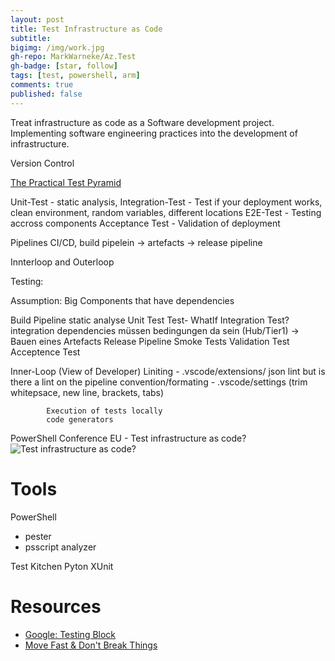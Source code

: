 ```yaml
---
layout: post
title: Test Infrastructure as Code
subtitle: 
bigimg: /img/work.jpg
gh-repo: MarkWarneke/Az.Test
gh-badge: [star, follow]
tags: [test, powershell, arm]
comments: true
published: false
---
```


Treat infrastructure as code as a Software development project. Implementing software engineering practices into the development of infrastructure.

Version Control


[The Practical Test Pyramid](https://martinfowler.com/articles/practical-test-pyramid.html)

Unit-Test - static analysis, 
Integration-Test - Test if your deployment works, clean environment, random variables, different locations
E2E-Test - Testing accross components
Acceptance Test - Validation of deployment

Pipelines CI/CD, build pipelein -> artefacts -> release pipeline

Innterloop and Outerloop

Testing:

Assumption:
            Big Components that have dependencies

Build Pipeline
            static analyse
            Unit Test
                        Test-
                        WhatIf
            Integration Test?
                        integration
                        dependencies
                        müssen bedingungen da sein (Hub/Tier1)
-> Bauen eines Artefacts
Release Pipeline
            Smoke Tests
            Validation Test
            Acceptence Test

Inner-Loop (View of Developer)
            Liniting - .vscode/extensions/ json lint but is there a lint on the pipeline
            convention/formating  - .vscode/settings (trim whitepsace, new line, brackets, tabs)
            
            Execution of tests locally
            code generators

PowerShell Conference EU - Test infrastructure as code?
![Test infrastructure as code?](https://www.youtube.com/watch?v=k33Nini-Dc8)

# Tools

PowerShell
- pester
- psscript analyzer


Test Kitchen
Pyton XUnit

# Resources

- [Google: Testing Block](https://testing.googleblog.com/2015/04/just-say-no-to-more-end-to-end-tests.html)
- [Move Fast & Don't Break Things
](https://docs.google.com/presentation/d/15gNk21rjer3xo-b1ZqyQVGebOp_aPvHU3YH7YnOMxtE/edit#slide=id.g437663ce1_53_98)